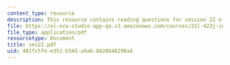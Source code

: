 ```yaml
---
content_type: resource
description: This resource contains reading questions for session 22 of the course.
file: https://ol-ocw-studio-app-qa.s3.amazonaws.com/courses/21l-423j-introduction-to-anglo-american-folk-music-fall-2005/401fc5fee351b545a9a68928648290a4_ses22.pdf
file_type: application/pdf
resourcetype: Document
title: ses22.pdf
uid: 401fc5fe-e351-b545-a9a6-8928648290a4
---
```

